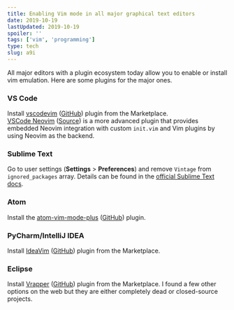 ```yaml
---
title: Enabling Vim mode in all major graphical text editors
date: 2019-10-19
lastUpdated: 2019-10-19
spoiler: ''
tags: ['vim', 'programming']
type: tech
slug: a9i
---
```


All major editors with a plugin ecosystem today allow you to enable or install vim emulation. Here are some plugins for the major ones.

### VS Code

Install [vscodevim](https://marketplace.visualstudio.com/items?itemName=vscodevim.vim) ([GitHub](https://github.com/VSCodeVim/Vim)) plugin from the Marketplace.<br />
[VSCode Neovim](https://marketplace.visualstudio.com/items?itemName=asvetliakov.vscode-neovim) ([Source](https://github.com/asvetliakov/vscode-neovim)) is a more advanced plugin that provides embedded Neovim integration with custom `init.vim` and Vim plugins by using Neovim as the backend.

### Sublime Text

Go to user settings (**Settings** > **Preferences**) and remove `Vintage` from `ignored_packages` array.
Details can be found in the [official Sublime Text docs](https://www.sublimetext.com/docs/3/vintage.html).

### Atom

Install the [atom-vim-mode-plus](https://atom.io/packages/vim-mode-plus) ([GitHub](https://github.com/t9md/atom-vim-mode-plus)) plugin.

### PyCharm/IntelliJ IDEA

Install [IdeaVim](https://www.jetbrains.com/help/pycharm/using-product-as-the-vim-editor.html) ([GitHub](https://github.com/JetBrains/ideavim)) plugin from the Marketplace.

### Eclipse

Install [Vrapper](http://vrapper.sourceforge.net/home/) ([GitHub](https://github.com/vrapper/vrapper)) plugin from the Marketplace.
I found a few other options on the web but they are either completely dead or closed-source projects.
